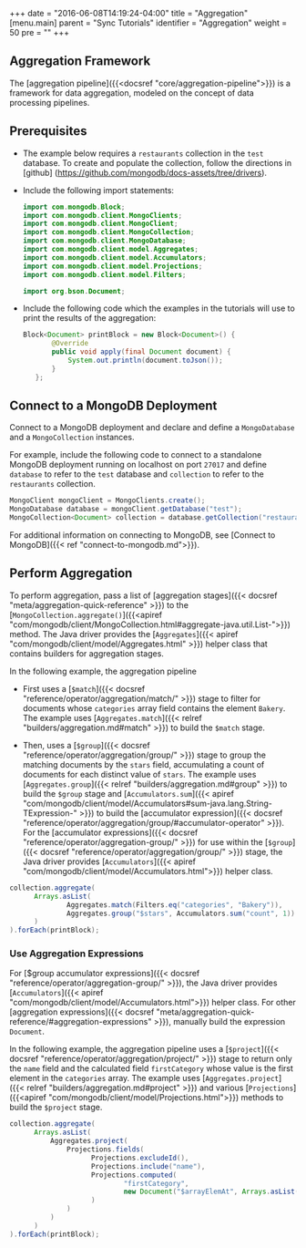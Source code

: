 +++
date = "2016-06-08T14:19:24-04:00"
title = "Aggregation"
[menu.main]
parent = "Sync Tutorials"
identifier = "Aggregation"
weight = 50
pre = "<i class='fa'></i>"
+++

## Aggregation Framework

The [aggregation pipeline]({{<docsref "core/aggregation-pipeline">}}) is a framework for data aggregation, modeled on the concept of data processing pipelines.

## Prerequisites

- The example below requires a ``restaurants`` collection in the ``test`` database. To create and populate the collection, follow the directions in [github] (https://github.com/mongodb/docs-assets/tree/drivers).

- Include the following import statements:

     ```java
     import com.mongodb.Block;
     import com.mongodb.client.MongoClients;
     import com.mongodb.client.MongoClient;
     import com.mongodb.client.MongoCollection;
     import com.mongodb.client.MongoDatabase;
     import com.mongodb.client.model.Aggregates;
     import com.mongodb.client.model.Accumulators;
     import com.mongodb.client.model.Projections;
     import com.mongodb.client.model.Filters;
     
     import org.bson.Document;
     ```

- Include the following code which the examples in the tutorials will use to print the results of the aggregation:

     ```java
     Block<Document> printBlock = new Block<Document>() {
            @Override
            public void apply(final Document document) {
                System.out.println(document.toJson());
            }
        };
     ```

## Connect to a MongoDB Deployment

Connect to a MongoDB deployment and declare and define a `MongoDatabase` and a `MongoCollection` instances.

For example, include the following code to connect to a standalone MongoDB deployment running on localhost on port `27017` and define `database` to refer to the `test` database and `collection` to refer to the `restaurants` collection.

```java
MongoClient mongoClient = MongoClients.create();
MongoDatabase database = mongoClient.getDatabase("test");
MongoCollection<Document> collection = database.getCollection("restaurants");
```

For additional information on connecting to MongoDB, see [Connect to MongoDB]({{< ref "connect-to-mongodb.md">}}).

## Perform Aggregation

To perform aggregation, pass a list of [aggregation stages]({{< docsref "meta/aggregation-quick-reference" >}}) to the [`MongoCollection.aggregate()`]({{<apiref "com/mongodb/client/MongoCollection.html#aggregate-java.util.List-">}}) method.
The Java driver provides the [`Aggregates`]({{< apiref "com/mongodb/client/model/Aggregates.html" >}}) helper class that contains builders for aggregation stages.

In the following example, the aggregation pipeline

- First uses a [`$match`]({{< docsref "reference/operator/aggregation/match/" >}}) stage to filter for documents whose `categories` array field contains the element `Bakery`. The example uses [`Aggregates.match`]({{< relref "builders/aggregation.md#match" >}}) to build the `$match` stage.

- Then, uses  a [`$group`]({{< docsref "reference/operator/aggregation/group/" >}}) stage to group the matching documents by the `stars` field, accumulating a count of documents for each distinct value of `stars`. The example uses [`Aggregates.group`]({{< relref "builders/aggregation.md#group" >}}) to build the `$group` stage and [`Accumulators.sum`]({{< apiref "com/mongodb/client/model/Accumulators#sum-java.lang.String-TExpression-" >}}) to build the [accumulator expression]({{< docsref "reference/operator/aggregation/group/#accumulator-operator" >}}).  For the [accumulator expressions]({{< docsref "reference/operator/aggregation-group/" >}}) for use within the [`$group`]({{< docsref "reference/operator/aggregation/group/" >}}) stage, the Java driver provides [`Accumulators`]({{< apiref "com/mongodb/client/model/Accumulators.html">}}) helper class.
```java
collection.aggregate(
      Arrays.asList(
              Aggregates.match(Filters.eq("categories", "Bakery")),
              Aggregates.group("$stars", Accumulators.sum("count", 1))
      )
).forEach(printBlock);
```

### Use Aggregation Expressions

For [$group accumulator expressions]({{< docsref "reference/operator/aggregation-group/" >}}), the Java driver provides [`Accumulators`]({{< apiref "com/mongodb/client/model/Accumulators.html">}}) helper class. For other [aggregation expressions]({{< docsref "meta/aggregation-quick-reference/#aggregation-expressions" >}}), manually build the expression `Document`.

In the following example, the aggregation pipeline uses a [`$project`]({{< docsref "reference/operator/aggregation/project/" >}}) stage to return only the `name` field and the calculated field `firstCategory` whose value is the first element in the `categories` array. The example uses [`Aggregates.project`]({{< relref "builders/aggregation.md#project" >}}) and various
[`Projections`]({{<apiref "com/mongodb/client/model/Projections.html">}}) methods to build the `$project` stage.


```java
collection.aggregate(
      Arrays.asList(
          Aggregates.project(
              Projections.fields(
                    Projections.excludeId(),
                    Projections.include("name"),
                    Projections.computed(
                            "firstCategory",
                            new Document("$arrayElemAt", Arrays.asList("$categories", 0))
                    )
              )
          )
      )
).forEach(printBlock);
```
